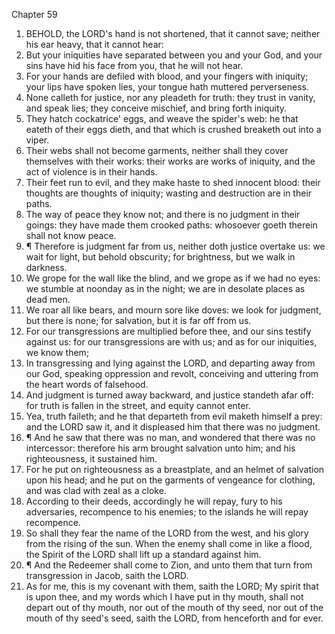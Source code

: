 

Chapter 59

1. BEHOLD, the LORD's hand is not shortened, that it cannot save; neither his ear heavy, that it cannot hear:
2. But your iniquities have separated between you and your God, and your sins have hid his face from you, that he will not hear.
3. For your hands are defiled with blood, and your fingers with iniquity; your lips have spoken lies, your tongue hath muttered perverseness.
4. None calleth for justice, nor any pleadeth for truth: they trust in vanity, and speak lies; they conceive mischief, and bring forth iniquity.
5. They hatch cockatrice' eggs, and weave the spider's web: he that eateth of their eggs dieth, and that which is crushed breaketh out into a viper.
6. Their webs shall not become garments, neither shall they cover themselves with their works: their works are works of iniquity, and the act of violence is in their hands.
7. Their feet run to evil, and they make haste to shed innocent blood: their thoughts are thoughts of iniquity; wasting and destruction are in their paths.
8. The way of peace they know not; and there is no judgment in their goings: they have made them crooked paths: whosoever goeth therein shall not know peace.
9. ¶ Therefore is judgment far from us, neither doth justice overtake us: we wait for light, but behold obscurity; for brightness, but we walk in darkness.
10. We grope for the wall like the blind, and we grope as if we had no eyes: we stumble at noonday as in the night; we are in desolate places as dead men.
11. We roar all like bears, and mourn sore like doves: we look for judgment, but there is none; for salvation, but it is far off from us.
12. For our transgressions are multiplied before thee, and our sins testify against us: for our transgressions are with us; and as for our iniquities, we know them;
13. In transgressing and lying against the LORD, and departing away from our God, speaking oppression and revolt, conceiving and uttering from the heart words of falsehood.
14. And judgment is turned away backward, and justice standeth afar off: for truth is fallen in the street, and equity cannot enter.
15. Yea, truth faileth; and he that departeth from evil maketh himself a prey: and the LORD saw it, and it displeased him that there was no judgment.
16. ¶ And he saw that there was no man, and wondered that there was no intercessor: therefore his arm brought salvation unto him; and his righteousness, it sustained him.
17. For he put on righteousness as a breastplate, and an helmet of salvation upon his head; and he put on the garments of vengeance for clothing, and was clad with zeal as a cloke.
18. According to their deeds, accordingly he will repay, fury to his adversaries, recompence to his enemies; to the islands he will repay recompence.
19. So shall they fear the name of the LORD from the west, and his glory from the rising of the sun.  When the enemy shall come in like a flood, the Spirit of the LORD shall lift up a standard against him.
20. ¶ And the Redeemer shall come to Zion, and unto them that turn from transgression in Jacob, saith the LORD.
21. As for me, this is my covenant with them, saith the LORD; My spirit that is upon thee, and my words which I have put in thy mouth, shall not depart out of thy mouth, nor out of the mouth of thy seed, nor out of the mouth of thy seed's seed, saith the LORD, from henceforth and for ever.
